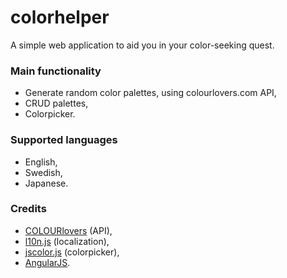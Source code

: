 # colorhelper
A simple web application to aid you in your color-seeking quest. 

### Main functionality
* Generate random color palettes, using colourlovers.com API,
* CRUD palettes,
* Colorpicker.

### Supported languages
* English,
* Swedish,
* Japanese.

### Credits
* [COLOURlovers](http://www.colourlovers.com/) (API),
* [l10n.js](https://github.com/eligrey/l10n.js/) (localization),
* [jscolor.js](http://jscolor.com/) (colorpicker),
* [AngularJS](https://angularjs.org/).
